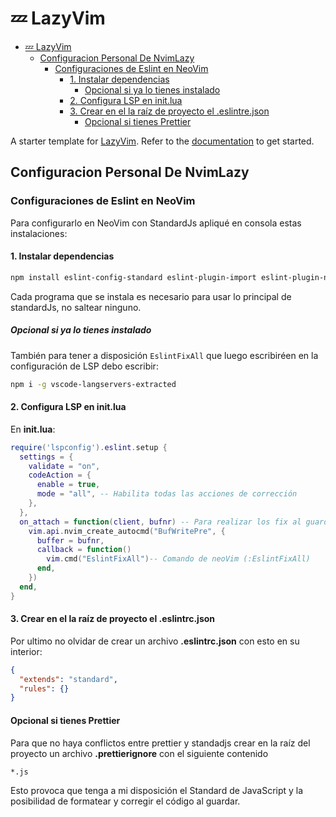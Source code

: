 # 💤 LazyVim

<!--toc:start-->

- [💤 LazyVim](#💤-lazyvim)
  - [Configuracion Personal De NvimLazy](#configuracion-personal-de-nvimlazy)
    - [Configuraciones de Eslint en NeoVim](#configuraciones-de-eslint-en-neovim)
      - [1. Instalar dependencias](#1-instalar-dependencias)
        - [Opcional si ya lo tienes instalado](#opcional-si-ya-lo-tienes-instalado)
      - [2. Configura LSP en init.lua](#2-configura-lsp-en-initlua)
      - [3. Crear en el la raíz de proyecto el .eslintre.json](#3-crear-en-el-la-raíz-de-proyecto-el-eslintrejson)
        - [Opcional si tienes Prettier](#opcional-si-tienes-prettier)

<!--toc:end-->

A starter template for [LazyVim](https://github.com/LazyVim/LazyVim).
Refer to the [documentation](https://lazyvim.github.io/installation) to get started.

## Configuracion Personal De NvimLazy

### Configuraciones de Eslint en NeoVim

Para configurarlo en NeoVim con StandardJs apliqué en consola estas instalaciones:

#### 1. Instalar dependencias

```bash
npm install eslint-config-standard eslint-plugin-import eslint-plugin-node eslint-plugin-promise --save-dev
```

Cada programa que se instala es necesario para usar lo
principal de standardJs, no saltear ninguno.

##### Opcional si ya lo tienes instalado

También para tener a disposición `EslintFixAll` que luego escribiréen
en la configuración de LSP debo escribir:

```bash
npm i -g vscode-langservers-extracted
```

#### 2. Configura LSP en init.lua

En **init.lua**:

```lua
require('lspconfig').eslint.setup {
  settings = {
    validate = "on",
    codeAction = {
      enable = true,
      mode = "all", -- Habilita todas las acciones de corrección
    },
  },
  on_attach = function(client, bufnr) -- Para realizar los fix al guardar
    vim.api.nvim_create_autocmd("BufWritePre", {
      buffer = bufnr,
      callback = function()
        vim.cmd("EslintFixAll")-- Comando de neoVim (:EslintFixAll)
      end,
    })
  end,
}
```

#### 3. Crear en el la raíz de proyecto el .eslintrc.json

Por ultimo no olvidar de crear un archivo **.eslintrc.json** con esto en su interior:

```JSON
{
  "extends": "standard",
  "rules": {}
}
```

#### Opcional si tienes Prettier

Para que no haya conflictos entre prettier y standadjs crear en la raíz del proyecto
un archivo **.prettierignore** con el siguiente contenido

```prettierignore
*.js
```

Esto provoca que tenga a mi disposición el Standard de JavaScript y la posibilidad
de formatear y corregir el código al guardar.
